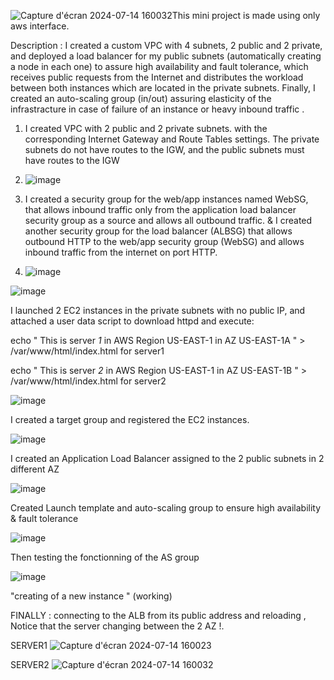 ![Capture d'écran 2024-07-14 160032](https://github.com/user-attachments/assets/e2706f55-09f4-4cf3-ae60-844f460bb540)This mini project is made using only aws interface.

Description : I created a custom VPC with 4 subnets, 2 public and 2 private, and deployed a load balancer for my public subnets (automatically creating a node in each one) to assure high availability and fault tolerance, which receives public requests from the Internet and distributes the workload between both instances which are located in the private subnets. Finally, I created an auto-scaling group (in/out) assuring elasticity of the infrastracture in case of failure of an instance or heavy inbound traffic .


1.	I created VPC with 2 public and 2 private subnets. with the corresponding Internet Gateway and Route Tables settings. The private subnets do not have routes to the IGW, and the public subnets must have routes to the IGW

2.	![image](https://github.com/user-attachments/assets/462b954e-5e08-43c4-a83a-af9f13732984)

3.	I created a security group for the web/app instances named WebSG, that allows inbound traffic only from the application load balancer security group as a source and allows all outbound traffic. & I created another security group for the load balancer (ALBSG) that allows outbound HTTP to the web/app security group (WebSG) and allows inbound traffic from the internet on port HTTP.

4.	![image](https://github.com/user-attachments/assets/79b1a2b9-4f37-4785-9446-fada5af6f209)

![image](https://github.com/user-attachments/assets/3222d24d-494e-4cfe-9f27-63c4cd03aecb)

I launched 2 EC2 instances in the private subnets with no public IP, and attached a user data script to download httpd and execute:

echo " This is server *1* in AWS Region US-EAST-1 in AZ US-EAST-1A " > /var/www/html/index.html for server1

echo " This is server *2* in AWS Region US-EAST-1 in AZ US-EAST-1B " > /var/www/html/index.html for server2

![image](https://github.com/user-attachments/assets/904dbed9-bfc8-4b68-9647-17939668a7ac)


I created a target group and registered the EC2 instances.

![image](https://github.com/user-attachments/assets/6b799677-d593-47e9-88a1-246d2392b7fb)


I created an Application Load Balancer assigned to the 2 public subnets in 2 different AZ


![image](https://github.com/user-attachments/assets/27bae72a-e6f3-4903-b54f-cc2d603f18fb)


Created Launch template and auto-scaling group to ensure high availability & fault tolerance 


![image](https://github.com/user-attachments/assets/77684eb4-e0c4-4284-bb51-d27e303e00a5)


Then testing the fonctionning of the AS group 

![image](https://github.com/user-attachments/assets/e90cbf23-168e-4866-a1a6-b5087b8873ed)

"creating of a new instance " (working)

FINALLY : connecting to the ALB from its public address and reloading , Notice that the server changing between the 2 AZ !. 

SERVER1
![Capture d'écran 2024-07-14 160023](https://github.com/user-attachments/assets/09cbc628-e1bb-4766-8ba5-23bdaa78907a)

SERVER2
![Capture d'écran 2024-07-14 160032](https://github.com/user-attachments/assets/2320fd9e-1c76-46b3-a313-211efee6b208)













